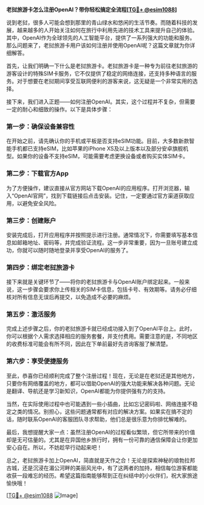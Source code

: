 **老挝旅游卡怎么注册OpenAI？带你轻松搞定全流程[[TG💪+ @esim1088](https://t.me/s/esim1088)]**

说到老挝，很多人可能会想到那里的青山绿水和悠闲的生活节奏。而随着科技的发展，越来越多的人开始关注如何在旅行中利用先进的技术工具来提升自己的体验。其中，OpenAI作为全球领先的人工智能平台，提供了一系列强大的功能和服务。那么问题来了，老挝旅游卡用户该如何注册并使用OpenAI呢？这篇文章就为你详细解答。

首先，让我们明确一下什么是老挝旅游卡。老挝旅游卡是一种专为前往老挝旅游的游客设计的特殊SIM卡服务，它不仅提供了稳定的网络连接，还支持多种语言的服务。对于想要在老挝期间享受互联网便利的游客来说，这无疑是一个非常实用的选择。

接下来，我们进入正题——如何注册OpenAI。其实，这个过程并不复杂，但需要一定的耐心和细致的操作。以下是具体步骤：

### 第一步：确保设备兼容性

在开始之前，请先确认你的手机或平板是否支持eSIM功能。目前，大多数新款智能手机都已支持eSIM，比如苹果的iPhone XS及以上版本以及部分安卓旗舰机型。如果你的设备不支持eSIM，可能需要考虑更换设备或者购买实体SIM卡。

### 第二步：下载官方App

为了方便操作，建议直接从官方网站下载OpenAI的应用程序。打开浏览器，输入“OpenAI官网”，找到下载链接后点击安装。记住，一定要通过官方渠道获取应用，以避免安全风险。

### 第三步：创建账户

安装完成后，打开应用程序并按照提示进行注册。通常情况下，你需要填写基本信息如邮箱地址、密码等，并完成验证流程。这一步非常重要，因为一旦账号建立成功，你就可以随时随地登录并享受OpenAI的服务了。

### 第四步：绑定老挝旅游卡

接下来就是关键环节了——将你的老挝旅游卡与OpenAI账户绑定起来。一般来说，这一步骤会要求你上传相关的SIM卡信息，包括卡号、有效期等。请务必仔细核对所有信息无误后再提交，以免造成不必要的麻烦。

### 第五步：激活服务

完成上述步骤之后，你的老挝旅游卡就已经成功接入到了OpenAI平台上。此时，你可以根据个人需求选择相应的服务套餐，并支付费用。需要注意的是，不同地区的收费标准可能会有所不同，因此在下单前最好先咨询客服了解清楚。

### 第六步：享受便捷服务

至此，恭喜你已经顺利完成了整个注册过程！现在，无论是在老挝还是其他地方，只要你有网络覆盖的地方，都可以借助OpenAI的强大功能来解决各种问题。无论是翻译、导航还是学习新知识，OpenAI都能为你提供强有力的支持。

当然，在实际使用过程中也可能遇到一些小插曲，比如忘记密码啦、网络连接不稳定之类的情况。别担心，这些问题通常都有对应的解决方案。如果实在搞不定的话，随时联系OpenAI的客服团队寻求帮助，他们总是很乐意为你排忧解难的。

最后，我想提醒大家一点：虽然注册OpenAI的过程看似繁琐，但它所带来的价值却是无可估量的。尤其是在异国他乡旅行时，拥有一份可靠的通信保障会让你更加安心自在。所以，不妨趁早行动起来吧！

总之，老挝旅游卡加上OpenAI，简直就是天作之合！无论是探索神秘的琅勃拉邦古城，还是沉浸在湄公河畔的美丽风光中，有了这两者的加持，相信每位游客都能收获一段难忘的经历。希望这篇指南能够帮到正在纠结中的小伙伴们，祝大家旅途愉快哦！

[[TG💪+ @esim1088](https://t.me/s/esim1088) ![Image](https://i.postimg.cc/4NQfJmqS/Snipaste-2025-05-13-00-14-12.png)]
